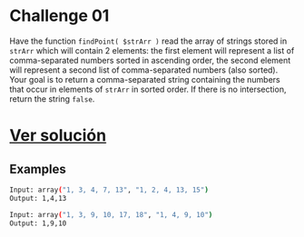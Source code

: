 # Challenge 01

Have the function `findPoint( $strArr )` read the array of strings stored in `strArr` which will contain 2
elements: the first element will represent a list of comma-separated numbers sorted in ascending order,
the second element will represent a second list of comma-separated numbers (also sorted).
Your goal is to return a comma-separated string containing the numbers that occur in elements
of `strArr` in sorted order. If there is no intersection, return the string `false`.

# [Ver solución](solution.md)

## Examples

```bash
Input: array("1, 3, 4, 7, 13", "1, 2, 4, 13, 15")
Output: 1,4,13

Input: array("1, 3, 9, 10, 17, 18", "1, 4, 9, 10")
Output: 1,9,10
```
